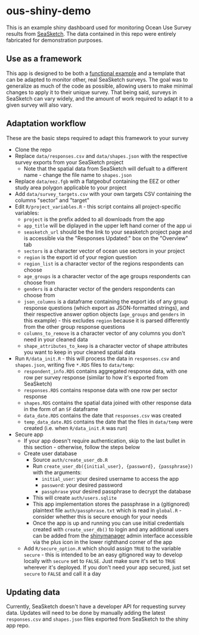 # ous-shiny-demo

This is an example shiny dashboard used for monitoring Ocean Use Survey results from [SeaSketch](https://www.seasketch.org/). The data contained in this repo were entirely fabricated for demonstration purposes.

## Use as a framework

This app is designed to be both a [functional example](https://seasketch.shinyapps.io/ous-shiny-demo/) and a template that can be adapted to monitor other, real SeaSketch surveys. The goal was to generalize as much of the code as possible, allowing users to make minimal changes to apply it to their unique survey. That being said, surveys in SeaSketch can vary widely, and the amount of work required to adapt it to a given survey will also vary.

## Adaptation workflow

These are the basic steps required to adapt this framework to your survey

-   Clone the repo
-   Replace `data/responses.csv` and `data/shapes.json` with the respective survey exports from your SeaSketch project
    -   Note that the spatial data from SeaSketch will defualt to a different name - change the file name to `shapes.json`
-   Replace `data/eez.fgb` with a flatgeobuf containing the EEZ or other study area polygon applicable to your project
-   Add `data/survey_targets.csv` with your own targets CSV containing the columns "sector" and "target"
-   Edit `R/project_variables.R` - this script contains all project-specific variables:
    -   `project` is the prefix added to all downloads from the app
    -   `app_title` will be diplayed in the upper left hand corner of the app ui
    -   `seasketch_url` should be the link to your seasketch project page and is accessible via the "Responses Updated:" box on the "Overview" tab
    -   `sectors` is a character vector of ocean use sectors in your project
    -   `region` is the export id of your region question
    -   `region_list` is a character vector of the regions respondents can choose
    -   `age_groups` is a character vector of the age groups respondents can choose from
    -   `genders` is a character vector of the genders respondents can choose from
    -   `json_columns` is a dataframe containing the export ids of any group response questions (which export as JSON-formatted strings), and their respective answer option objects (`age_groups` and `genders` in this example) - this excludes `region` because it is parsed differently from the other group response questions
    -   `columns_to_remove` is a character vector of any columns you don't need in your cleaned data
    -   `shape_attributes_to_keep` is a character vector of shape attributes you want to keep in your cleaned spatial data
-   Run `R/data_init.R` - this will process the data in `responses.csv` and `shapes.json`, writing five `*.RDS` files to `data/temp`:
    -   `respondent_info.RDS` contains aggregated response data, with one row per survey response (similar to how it's exported from SeaSketch)
    -   `responses.RDS` contains response data with one row per sector response
    -   `shapes.RDS` contains the spatial data joined with other response data in the form of an `SF` dataframe
    -   `data_date.RDS` contains the date that `responses.csv` was created
    -   `temp_data_date.RDS` contains the date that the files in `data/temp` were created (i.e. when `R/data_init.R` was run)
-   Secure app
    -   If your app doesn't require authentication, skip to the last bullet in this section - otherwise, follow the steps below
    -   Create user database
        -   Source `auth/create_user_db.R`
        -   Run `create_user_db({initial_user}, {password}, {passphrase})` with the arguments:
            -   `initial_user`: your desired username to access the app
            -   `password`: your desired password
            -   `passphrase` your desired passphrase to decrypt the database
        -   This will create `auth/users.sqlite`
        -   This app implementation stores the passphrase in a (gitignored) plaintext file `auth/passphrase.txt` which is read in `global.R` - consider whether this is secure enough for your needs
        -   Once the app is up and running you can use initial credentials created with `create_user_db()` to login and any additional users can be added from the [shinymanager](https://github.com/datastorm-open/shinymanager) admin interface accessible via the plus icon in the lower righthand corner of the app
    -   Add `R/secure_option.R` which should assign `TRUE` to the variable `secure` - this is intended to be an easy gitignored way to develop locally with `secure` set to `FALSE`. Just make sure it's set to `TRUE` wherever it's deployed. If you don't need your app secured, just set `secure` to `FALSE` and call it a day

## Updating data

Currently, SeaSketch doesn't have a developer API for requesting survey data. Updates will need to be done by manually adding the latest `responses.csv` and `shapes.json` files exported from SeaSketch to the shiny app repo.
